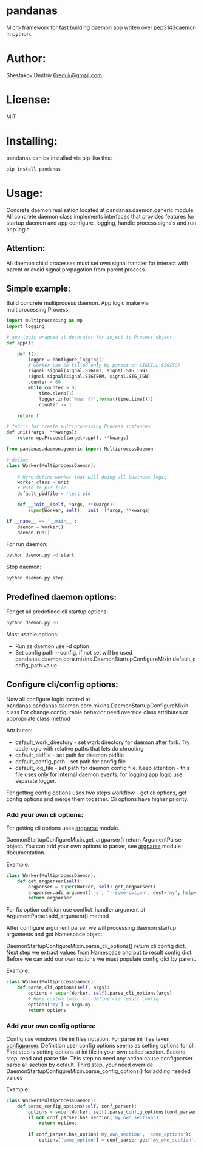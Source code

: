 # pandanas

Micro framework for fast building daemon app writen over [pep3143daemon](https://github.com/schlitzered/pep3143daemon) in python.

# Author:
Shestakov Dmitriy [<6reduk@gmail.com>](mailto:6reduk@gmail.com)

# License:

MIT

# Installing:

pandanas can be installed via pip like this:

```
pip install pandanas
```

# Usage:

Concrete daemon realisation located at pandanas.daemon.generic module. All concrete daemon class implements interfaces 
that provides features for startup daemon and app configure, logging, handle process signals and run app logic.

## Attention:
All daemon child processes must set own signal handler for interact with parent or avoid signal propagation from parent
process.

## Simple example:
Build concrete multiprocess daemon. App logic make via multiprocessing.Process:

```python
import multiprocessing as mp
import logging

# app logic wrapped at decorator for inject to Process object
def app():

    def f():
        logger = configure_logging()
        # worker can be killed only by parent or SIGKILL|SIGSTOP
        signal.signal(signal.SIGINT, signal.SIG_IGN)
        signal.signal(signal.SIGTERM, signal.SIG_IGN)
        counter = 60
        while counter > 0:
            time.sleep(1)
            logger.info('Now: {}'.format(time.time()))
            counter -= 1

    return f

# fabric for create multiprocessing.Process instances
def unit(*args, **kwargs):
    return mp.Process(target=app(), **kwargs)

from pandanas.daemon.generic import MultiprocessDaemon

# define
class Worker(MultiprocessDaemon):
    
    # Here define worker that will doing all business logic
    worker_class = unit
    # Path to pid file
    default_pidfile = 'test.pid'

    def __init__(self, *args, **kwargs):
        super(Worker, self).__init__(*args, **kwargs)

if __name__ == '__main__':
    daemon = Worker()
    daemon.run()
```

For run daemon:

```bash
python daemon.py -d start
```

Stop daemon:
```bash
python daemon.py stop
```

## Predefined daemon options:
For get all predefined cli startup options:

```bash
python daemon.py -h
```

Most usable options:

* Run as daemon use -d option
* Set config path --config, if not set will be used 
pandanas.daemon.core.mixins.DaemonStartupConfigureMixin.default_config_path value

## Configure cli/config options:

Now all configure logic located at pandanas.pandanas.daemon.core.mixins.DaemonStartupConfigureMixin class 
For change configurable behavior need override class attributes or appropriate class method 

Attributes:
* default_work_directory - set work directory for daemon after fork. Try code logic with relative paths that lets do
chrooting
* default_pidfile - set path for daemon pidfile
* default_config_path - set path for config file
* default_log_file - set path for daemon config file. Keep attention - this file uses only for internal daemon events,
for logging app logic use separate logger.

For getting config options uses two steps workflow - get cli options, get config options and merge them together.
Cli options have higher priority.

### Add your own cli options:
For getting cli options uses [argparse](https://docs.python.org/3/library/argparse.html) module.

DaemonStartupConfigureMixin.get_argparser() return ArgumentParser object. You can add your own options to parser, see
[argparse](https://docs.python.org/3/library/argparse.html) module documentation.

Example:

```python
class Worker(MultiprocessDaemon):
    def get_argparser(self):
        argparser = super(Worker, self).get_argparser()
        argparser.add_argument('-o', '--some-option', dest='my', help='My own argument')
        return argparser
```

For fix option collision use conflict_handler argument at ArgumentParser.add_argument() method

After configure argument parser we will processing daemon startup arguments and got Namespace object.

DaemonStartupConfigureMixin.parse_cli_options() return cli config dict.
Next step we extract values from Namespace and put to result config dict.
Before we can add our own options we must populate config dict by parent.

Example:
```python
class Worker(MultiprocessDaemon):
    def parse_cli_options(self, args):
        options = super(Worker, self).parse_cli_options(args)
        # Here custom logic for define cli result config
        options['my'] = args.my 
        return options
```

### Add your own config options:

Config use windows like ini files notation.
For parse ini files taken [configparser](https://docs.python.org/3/library/configparser.html).
Definition user config options seems as setting options for cli.
First step is setting options at ini file in your own called section.
Second step, read and parse file. This step no need any action cause configparser parse all section by default.
Third step, your need override DaemonStartupConfigureMixin.parse_config_options() for adding needed values

Example:

```python
class Worker(MultiprocessDaemon):
    def parse_config_options(self, conf_parser):
        options = super(Worker, self).parse_config_options(conf_parser)
        if not conf_parser.has_section('my_own_section'):
            return options
        
        if conf_parser.has_option('my_own_section', 'some_options'):
            options['some_option'] = conf_parser.get('my_own_section', 'some_option')
```
